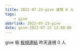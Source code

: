 ```yaml
---
title: 2022-07-23-give 違規 0 人
tags:
    - give
abbrlink: 2022-07-23-give
date: give-2022-07-23 12:00:00
---
```

give 板 [板規連結](https://www.ptt.cc/bbs/give/M.1612495900.A.C32.html)
昨天違規 0 人

